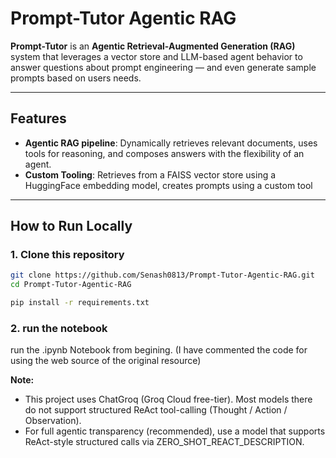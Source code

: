 # Prompt-Tutor Agentic RAG

**Prompt-Tutor** is an **Agentic Retrieval-Augmented Generation (RAG)** system that leverages a vector store and LLM-based agent behavior to answer questions about prompt engineering — and even generate sample prompts based on users needs.

---

##  Features

- **Agentic RAG pipeline**: Dynamically retrieves relevant documents, uses tools for reasoning, and composes answers with the flexibility of an agent.
- **Custom Tooling**: Retrieves from a FAISS vector store using a HuggingFace embedding model, creates prompts using a custom tool

---

##  How to Run Locally

### 1. Clone this repository
```bash
git clone https://github.com/Senash0813/Prompt-Tutor-Agentic-RAG.git
cd Prompt-Tutor-Agentic-RAG

pip install -r requirements.txt

```
### 2. run the notebook
run the .ipynb Notebook from begining. (I have commented the code for using the web source of the original resource)

**Note:**
- This project uses ChatGroq (Groq Cloud free-tier). Most models there do not support structured ReAct tool-calling (Thought / Action / Observation).
- For full agentic transparency (recommended), use a model that supports ReAct-style structured calls via ZERO_SHOT_REACT_DESCRIPTION.




